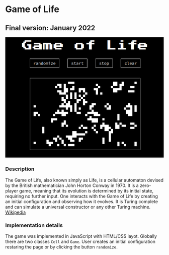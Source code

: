 # Game of Life

## Final version: January 2022

![png](img/screenshot.png)

### Description
The Game of Life, also known simply as Life, is a cellular automaton devised by the British mathematician John Horton Conway in 1970. It is a zero-player game, meaning that its evolution is determined by its initial state, requiring no further input. One interacts with the Game of Life by creating an initial configuration and observing how it evolves. It is Turing complete and can simulate a universal constructor or any other Turing machine.
[Wikipedia](https://en.wikipedia.org/wiki/Conway%27s_Game_of_Life)

### Implementation details
The game was implemented in JavaScript with HTML/CSS layot. Globally there are two classes `Cell` and `Game`. User creates an initial configuration restaring the page or by clicking the button `randomize`.
